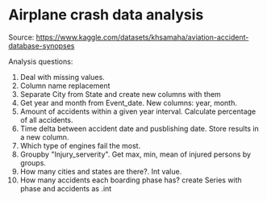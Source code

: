 # Airplane crash data analysis

Source: https://www.kaggle.com/datasets/khsamaha/aviation-accident-database-synopses

Analysis questions: 
1. Deal with missing values.
2. Column name replacement
3. Separate City from State and create new columns with them
4. Get year and month from Event_date. New columns: year, month.
5. Amount of accidents within a given year interval. Calculate percentage of all accidents.
6. Time delta between accident date and pusblishing date. Store results in a new column. 
7. Which type of engines fail the most. 
8. Groupby "Injury_serverity". Get max, min, mean of injured persons by groups.
9. How many cities  and states are there?. Int value.
10. How many accidents each boarding phase has? create Series with phase and accidents as .int
